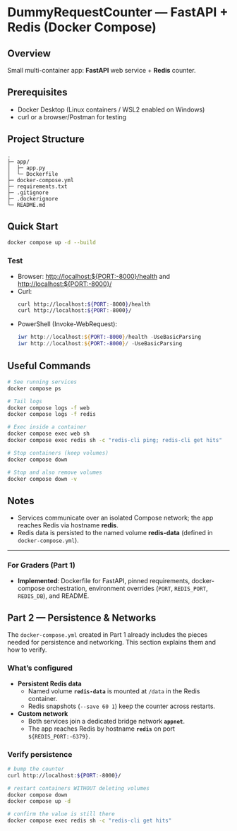 # DummyRequestCounter — FastAPI + Redis (Docker Compose)

## Overview
Small multi-container app: **FastAPI** web service + **Redis** counter.

## Prerequisites
- Docker Desktop (Linux containers / WSL2 enabled on Windows)
- curl or a browser/Postman for testing

## Project Structure
```
.
├─ app/
│  ├─ app.py
│  └─ Dockerfile
├─ docker-compose.yml
├─ requirements.txt
├─ .gitignore
├─ .dockerignore
└─ README.md
```

## Quick Start
```bash
docker compose up -d --build
```

### Test
- Browser: <http://localhost:${PORT:-8000}/health> and <http://localhost:${PORT:-8000}/>
- Curl:
  ```bash
  curl http://localhost:${PORT:-8000}/health
  curl http://localhost:${PORT:-8000}/
  ```
- PowerShell (Invoke-WebRequest):
  ```powershell
  iwr http://localhost:${PORT:-8000}/health -UseBasicParsing
  iwr http://localhost:${PORT:-8000}/ -UseBasicParsing
  ```


## Useful Commands
```bash
# See running services
docker compose ps

# Tail logs
docker compose logs -f web
docker compose logs -f redis

# Exec inside a container
docker compose exec web sh
docker compose exec redis sh -c "redis-cli ping; redis-cli get hits"

# Stop containers (keep volumes)
docker compose down

# Stop and also remove volumes
docker compose down -v
```

## Notes
- Services communicate over an isolated Compose network; the app reaches Redis via hostname **redis**.
- Redis data is persisted to the named volume **redis-data** (defined in `docker-compose.yml`).

---

### For Graders (Part 1)
- **Implemented**: Dockerfile for FastAPI, pinned requirements, docker-compose orchestration, environment overrides (`PORT`, `REDIS_PORT`, `REDIS_DB`), and README.


## Part 2 — Persistence & Networks

The `docker-compose.yml` created in Part 1 already includes the pieces needed for persistence and networking. This section explains them and how to verify.

### What’s configured
- **Persistent Redis data**
  - Named volume **`redis-data`** is mounted at `/data` in the Redis container.
  - Redis snapshots (`--save 60 1`) keep the counter across restarts.
- **Custom network**
  - Both services join a dedicated bridge network **`appnet`**.
  - The app reaches Redis by hostname **`redis`** on port `${REDIS_PORT:-6379}`.

### Verify persistence
```bash
# bump the counter
curl http://localhost:${PORT:-8000}/

# restart containers WITHOUT deleting volumes
docker compose down
docker compose up -d

# confirm the value is still there
docker compose exec redis sh -c "redis-cli get hits"
